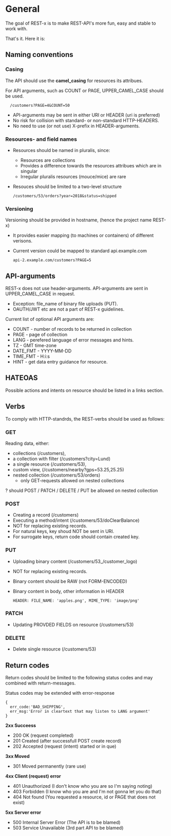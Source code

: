 # General
The goal of REST-x is to make REST-API's more fun, easy and stable to work with.

That's it. Here it is:

## Naming conventions

### Casing
The API should use the __camel_casing__ for resources its attribues.

For API arguments, such as COUNT or PAGE, UPPER_CAMEL_CASE should be used.
    
      /customers?PAGE=4&COUNT=50

* API-arguments may be sent in either URI or HEADER (uri is preferred)
* No risk for collision with standard- or non-standard HTTP-HEADERS.
* No need to use (or not use) X-prefix in HEADER-arguments.

### Resources- and field names
* Resources should be named in pluralis, since:
  * Resources are collections
  * Provides a difference towards the resources attribues which are in singular
  * Irregular pluralis resources (mouce/mice) are rare
* Resouces should be limited to a two-level structure

      /customers/53/orders?year=2018&status=shipped

### Versioning
Versioning should be provided in hostname, (hence the project name REST-x)
* It provides easier mapping (to machines or containers) of different verisons.
* Current version could be mapped to standard api.example.com

      api-2.example.com/customers?PAGE=5

## API-arguments
REST-x does not use header-arguments. API-arguments are sent in UPPER_CAMEL_CASE in request.
* Exception: file_name of binary file uploads (PUT).
* OAUTH/JWT etc are not a part of REST-x guidelines.

Current list of optional API arguments are:
* COUNT - number of records to be returned in collection
* PAGE - page of collection
* LANG - perefered language of error messages and hints.
* TZ - GMT time-zone
* DATE_FMT - YYYY-MM-DD
* TIME_FMT - H:i:s
* HINT - get data entry guidance for resource.

## HATEOAS
Possible actions and intents on resource should be listed in a links section.

## Verbs
To comply with HTTP-standrds, the REST-verbs should be used as follows:

### GET
Reading data, either:
* collections (/customers),
* a collection with filter (/customers?city=Lund)
* a single resource (/customers/53), 
* custom view, (/customers/nearby?gps=53.25,25.25)
* nested collection (/customers/53/orders)
  * only GET-requests allowed on nested collections
  
? should POST / PATCH / DELETE / PUT be allowed on nested collection 

### POST
* Creating a record (/customers)
* Executing a method/intent (/customers/53/doClearBalance)
* NOT for replacing existing records.
* For natural keys, key shoud NOT be sent in URI.
* For surrogate keys, return code should contain created key.

### PUT
* Uploading binary content (/customers/53_/customer_logo)
* NOT for replacing existing records.
* Binary content should be RAW (not FORM-ENCODED)
* Binary content in body, other information in HEADER

      HEADER: FILE_NAME: 'apples.png', MIME_TYPE: 'image/png'
     
### PATCH
* Updating PROVDED FIELDS on resource (/customers/53)

### DELETE
* Delete single resource (/customers/53)

## Return codes
Return codes should be limited to the following status codes and may combined with return-messages.

Status codes may be extended with error-response

    {
      err_code:'BAD_SHIPPING',
      err_msg:'Error in cleartext that may listen to LANG argument'
    }

__2xx Succeess__
* 200 OK (request completed)
* 201 Created (after successfull POST create record)
* 202 Accepted (request (intent) started or in que)

__3xx Moved__ 
* 301 Moved permanently (rare use)

__4xx Client (request) error__
* 401 Unauthorized (I don't know who you are so I'm saying noting)
* 403 Forbidden (I know who you are and I'm not gonna let you do that)
* 404 Not found (You requested a resource, id or PAGE that does not exist)

__5xx Server error__
* 500 Internal Server Error (The API is to be blamed)
* 503 Service Unavailable (3rd part API to be blamed)
